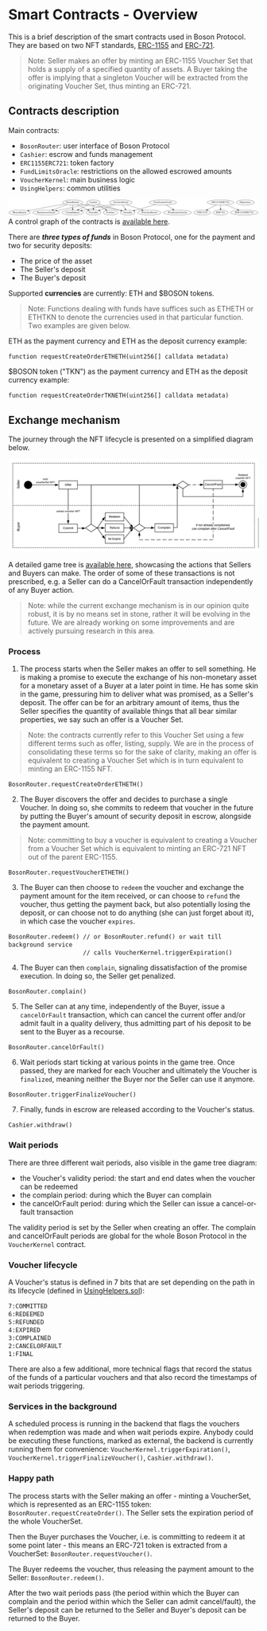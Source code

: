 # Smart Contracts - Overview

This is a brief description of the smart contracts used in Boson Protocol. They 
are based on two NFT standards, 
[ERC-1155](https://eips.ethereum.org/EIPS/eip-1155) and 
[ERC-721](https://eips.ethereum.org/EIPS/eip-721).  

> Note: Seller makes an offer by minting an ERC-1155 Voucher Set that holds a 
> supply of a specified quantity of assets. A Buyer taking the offer is implying 
> that a singleton Voucher will be extracted from the originating Voucher Set, 
> thus minting an ERC-721.

## Contracts description

Main contracts:  
* `BosonRouter`: user interface of Boson Protocol  
* `Cashier`: escrow and funds management  
* `ERC1155ERC721`: token factory  
* `FundLimitsOracle`: restrictions on the allowed escrowed amounts  
* `VoucherKernel`: main business logic  
* `UsingHelpers`: common utilities  

![Boson Protocol inheritance tree](../assets/bosonprotocol-inheritance.png)  
A control graph of the contracts is 
[available here](../assets/bosonprotocol-graph.png). 

There are ***three types of funds*** in Boson Protocol, one for the payment and 
two for security deposits:  
* The price of the asset  
* The Seller's deposit  
* The Buyer's deposit  

Supported **currencies** are currently: ETH and $BOSON tokens.
> Note: Functions dealing with funds have suffices such as ETHETH or ETHTKN to 
> denote the currencies used in that particular function. Two examples are given 
> below.  

ETH as the payment currency and ETH as the deposit currency example:  
```solidity
function requestCreateOrderETHETH(uint256[] calldata metadata)
```

$BOSON token ("TKN") as the payment currency and ETH as the deposit currency 
example:  
```solidity
function requestCreateOrderTKNETH(uint256[] calldata metadata)
```

## Exchange mechanism  

The journey through the NFT lifecycle is presented on a simplified diagram 
below.  

![Simplified exchange mechanism](../assets/exchange-diagram-simplified.png)  

A detailed game tree is [available here](../assets/exchange-diagram.png), 
showcasing the actions that Sellers and Buyers can make. The order of some of 
these transactions is not prescribed, e.g. a Seller can do a CancelOrFault 
transaction independently of any Buyer action.  

> Note: while the current exchange mechanism is in our opinion quite robust, it 
> is by no means set in stone, rather it will be evolving in the future. We are 
> already working on some improvements and are actively pursuing research in 
> this area.  

### Process

1. The process starts when the Seller makes an offer to sell something. He is 
   making a promise to execute the exchange of his non-monetary asset for a 
   monetary asset of a Buyer at a later point in time. He has some skin in the 
   game, pressuring him to deliver what was promised, as a Seller's deposit. 
   The offer can be for an arbitrary amount of items, thus the Seller specifies 
   the quantity of available things that all bear similar properties, we say 
   such an offer is a Voucher Set.  

> Note: the contracts currently refer to this Voucher Set using a few different
> terms such as offer, listing, supply. We are in the process of consolidating
> these terms so for the sake of clarity, making an offer is equivalent to 
> creating a Voucher Set which is in turn equivalent to minting an ERC-1155 NFT.

```solidity
BosonRouter.requestCreateOrderETHETH()  
```

2. The Buyer discovers the offer and decides to purchase a single Voucher. 
   In doing so, she commits to redeem that voucher in the future by putting the 
   Buyer's amount of security deposit in escrow, alongside the payment amount.

> Note: committing to buy a voucher is equivalent to creating a Voucher from a 
> Voucher Set which is equivalent to minting an ERC-721 NFT out of the parent 
> ERC-1155.
  
```solidity
BosonRouter.requestVoucherETHETH()  
```

3. The Buyer can then choose to `redeem` the voucher and exchange the payment 
   amount for the item received, or can choose to `refund` the voucher, thus 
   getting the payment back, but also potentially losing the deposit, or can 
   choose not to do anything (she can just forget about it), in which case the 
   voucher `expires`.

```solidity
BosonRouter.redeem() // or BosonRouter.refund() or wait till background service 
                     // calls VoucherKernel.triggerExpiration()  
```

4. The Buyer can then `complain`, signaling dissatisfaction of the promise 
   execution. In doing so, the Seller get penalized.
     
```solidity
BosonRouter.complain()  
```

5. The Seller can at any time, independently of the Buyer, issue a 
   `cancelOrFault` transaction, which can cancel the current offer and/or admit 
   fault in a quality delivery, thus admitting part of his deposit to be sent to 
   the Buyer as a recourse.  

```solidity
BosonRouter.cancelOrFault()  
```

6. Wait periods start ticking at various points in the game tree. Once passed, 
   they are marked for each Voucher and ultimately the Voucher is `finalized`,
   meaning neither the Buyer nor the Seller can use it anymore.  

```solidity
BosonRouter.triggerFinalizeVoucher()  
```

7. Finally, funds in escrow are released according to the Voucher's status.   

```solidity
Cashier.withdraw()  
```

### Wait periods
  
There are three different wait periods, also visible in the game tree diagram:  
* the Voucher's validity period: the start and end dates when the voucher can be 
  redeemed  
* the complain period: during which the Buyer can complain  
* the cancelOrFault period: during which the Seller can issue a cancel-or-fault 
  transaction

The validity period is set by the Seller when creating an offer. The complain 
and cancelOrFault periods are global for the whole Boson Protocol in 
the `VoucherKernel` contract.  

### Voucher lifecycle  

A Voucher's status is defined in 7 bits that are set depending on the path in 
its lifecycle (defined in 
[UsingHelpers.sol](https://github.com/bosonprotocol/bsn-core-prototype/blob/master/contracts/UsingHelpers.sol#L47)):  

```
7:COMMITTED  
6:REDEEMED  
5:REFUNDED   
4:EXPIRED  
3:COMPLAINED  
2:CANCELORFAULT  
1:FINAL  
```

There are also a few additional, more technical flags that record the status of 
the funds of a particular vouchers and that also record the timestamps of wait 
periods triggering.  

### Services in the background
  
A scheduled process is running in the backend that flags the vouchers when 
redemption was made and when wait periods expire. Anybody could be executing 
these functions, marked as external, the backend is currently running them for 
convenience: `VoucherKernel.triggerExpiration()`, 
`VoucherKernel.triggerFinalizeVoucher()`, `Cashier.withdraw()`.  

### Happy path

The process starts with the Seller making an offer - minting a VoucherSet, which 
is represented as an ERC-1155 token: `BosonRouter.requestCreateOrder()`. The 
Seller sets the expiration period of the whole VoucherSet.  

Then the Buyer purchases the Voucher, i.e. is committing to redeem it at some 
point later - this means an ERC-721 token is extracted from a VoucherSet: 
`BosonRouter.requestVoucher()`.  

The Buyer redeems the voucher, thus releasing the payment amount to the Seller: 
`BosonRouter.redeem()`.  

After the two wait periods pass (the period within which the Buyer can complain 
and the period within which the Seller can admit cancel/fault), the Seller's 
deposit can be returned to the Seller and Buyer's deposit can be returned to the 
Buyer.
